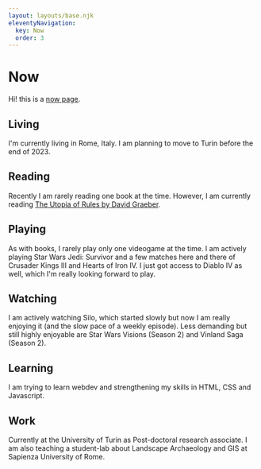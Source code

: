 ```yaml
---
layout: layouts/base.njk
eleventyNavigation:
  key: Now
  order: 3
---
```


# Now

Hi! this is a [now page](https://nownownow.com/about). 

## Living

I'm currently living in Rome, Italy. I am planning to move to Turin before the end of 2023.

## Reading

Recently I am rarely reading one book at the time. However, I am currently reading [The Utopia of Rules by David Graeber](https://openlibrary.org/works/OL17840829W/The_Utopia_of_Rules?edition=key%3A/books/OL26427310M).

## Playing

As with books, I rarely play only one videogame at the time. I am actively playing Star Wars Jedi: Survivor and a few matches here and there of Crusader Kings III and Hearts of Iron IV. 
I just got access to Diablo IV as well, which I'm really looking forward to play.

## Watching

I am actively watching Silo, which started slowly but now I am really enjoying it (and the slow pace of a weekly episode). Less demanding but still highly enjoyable are Star Wars Visions (Season 2) and Vinland Saga (Season 2).

## Learning

I am trying to learn webdev and strengthening my skills in HTML, CSS and Javascript.

## Work

Currently at the University of Turin as Post-doctoral research associate. I am also teaching a student-lab about Landscape Archaeology and GIS at Sapienza University of Rome.